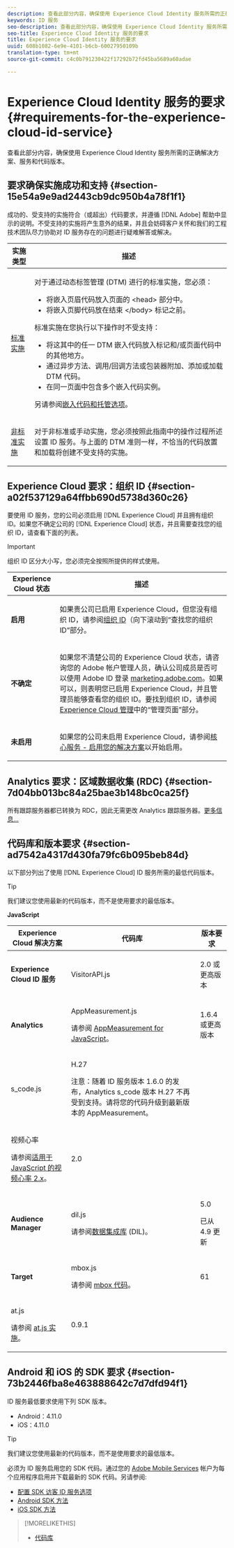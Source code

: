 ```yaml
---
description: 查看此部分内容，确保使用 Experience Cloud Identity 服务所需的正确解决方案、服务和代码版本。
keywords: ID 服务
seo-description: 查看此部分内容，确保使用 Experience Cloud Identity 服务所需的正确解决方案、服务和代码版本。
seo-title: Experience Cloud Identity 服务的要求
title: Experience Cloud Identity 服务的要求
uuid: 608b1082-6e9e-4101-b6cb-60027950109b
translation-type: tm+mt
source-git-commit: c4c0b791230422f17292b72fd45ba5689a60adae

---
```



# Experience Cloud Identity 服务的要求{#requirements-for-the-experience-cloud-id-service}

查看此部分内容，确保使用 Experience Cloud Identity 服务所需的正确解决方案、服务和代码版本。

## 要求确保实施成功和支持 {#section-15e54a9e9ad2443cb9dc950b4a78f1f1}

成功的、受支持的实施符合（或超出）代码要求，并遵循 [!DNL Adobe] 帮助中显示的说明。不受支持的实施将产生意外的结果，并且会妨碍客户关怀和我们的工程技术团队尽力协助对 ID 服务存在的问题进行疑难解答或解决。

<table id="table_2216C44AA66248DCAA13BF64BDF2D88A"> 
 <thead> 
  <tr> 
   <th colname="col1" class="entry"> 实施类型 </th> 
   <th colname="col2" class="entry"> 描述 </th> 
  </tr> 
 </thead>
 <tbody> 
  <tr> 
   <td colname="col1"> <p> <a href="../implementation-guides/standard.md#concept-89cd0199a9634fc48644f2d61e3d2445" format="dita" scope="local"> 标准实施</a> </p> </td> 
   <td colname="col2"> <p>对于通过动态标签管理 (DTM) 进行的标准实施，您必须： </p> 
    <ul id="ul_59CDE179566844B494F3068FF6333809"> 
     <li id="li_CCCB6AFC08EE405F94C42216D3CE50AC"> 将嵌入页眉代码放入页面的 <span class="codeph">&lt;head&gt;</span> 部分中。 </li> 
     <li id="li_13962F2CB1764091A84863BE499675A2">将嵌入页脚代码放在结束 <span class="codeph">&lt;/body&gt;</span> 标记之前。 </li> 
    </ul> <p>标准实施在您执行以下操作时不受支持： </p> 
    <ul id="ul_3B62559317ED4C7AA548C3B8DBA281F7"> 
     <li id="li_1F16C6D412944197BEA56BC24730782C"> 将这其中的任一 DTM 嵌入代码放入标记和/或页面代码中的其他地方。 </li> 
     <li id="li_05615C01F3A947BBBD41046E68377224"> 通过异步方法、调用/回调方法或包装器附加、添加或加载 DTM 代码。 </li> 
     <li id="li_B2137DFF627B473FA876580449026D2B">在同一页面中包含多个嵌入代码实例。 </li> 
    </ul> <p>另请参阅<a href="https://marketing.adobe.com/resources/help/en_US/dtm/?f=deployment.html" format="https" scope="external">嵌入代码和托管选项</a>。 </p> </td> 
  </tr> 
  <tr> 
   <td colname="col1"> <p> <a href="../implementation-guides/implementation-guides.md#section-2c4f2db1f9704315a7cccab6d2e07113" format="dita" scope="local"> 非标准实施 </a> </p> </td> 
   <td colname="col2"> <p>对于非标准或手动实施，您必须按照此指南中的操作过程所述设置 ID 服务。与上面的 DTM 准则一样，不恰当的代码放置和加载将创建不受支持的实施。 </p> </td> 
  </tr> 
 </tbody> 
</table>

## Experience Cloud 要求：组织 ID {#section-a02f537129a64ffbb690d5738d360c26}

要使用 ID 服务，您的公司必须启用 [!DNL Experience Cloud] 并且拥有组织 ID。如果您不确定公司的 [!DNL Experience Cloud] 状态，并且需要查找您的组织 ID，请查看下面的列表。

>[!IMPORTANT]
>
>组织 ID 区分大小写，您必须完全按照所提供的样式使用。

<table id="table_6C74B676EB094C568D2439FDCC9A7830"> 
 <thead> 
  <tr> 
   <th colname="col1" class="entry"> Experience Cloud 状态 </th> 
   <th colname="col2" class="entry"> 描述 </th> 
  </tr> 
 </thead>
 <tbody> 
  <tr> 
   <td colname="col1"> <p> <b>启用</b> </p> </td> 
   <td colname="col2"> <p>如果贵公司已启用 <span class="keyword">Experience Cloud</span>，但您没有组织 ID，请参阅<a href="https://marketing.adobe.com/resources/help/en_US/mcloud/organizations.html" format="https" scope="external">组织 ID</a>（向下滚动到“查找您的组织 ID”<i></i>部分。 </p> </td> 
  </tr> 
  <tr> 
   <td colname="col1"> <p> <b>不确定</b> </p> </td> 
   <td colname="col2"> <p> 如果您不清楚公司的 <span class="keyword">Experience Cloud</span> 状态，请咨询您的 Adobe 帐户管理人员，确认公司成员是否可以使用 Adobe ID 登录 <a href="https://marketing.adobe.com" format="https" scope="external">marketing.adobe.com</a>。如果可以，则表明您已启用 Experience Cloud，并且管理员能够查看您的组织 ID。要找到组织 ID，请参阅 <a href="https://marketing.adobe.com/resources/help/en_US/mcloud/?f=admin_getting_started" format="https" scope="external">Experience Cloud 管理</a>中的“管理页面”部分。 </p> </td> 
  </tr> 
  <tr> 
   <td colname="col1"> <p> <b>未启用</b> </p> </td> 
   <td colname="col2"> <p> 如果您的公司未启用 Experience Cloud，请参阅<a href="https://marketing.adobe.com/resources/help/en_US/mcloud/?f=core_services.html" format="https" scope="external">核心服务 - 启用您的解决方案</a>以开始启用。 </p> </td> 
  </tr> 
 </tbody> 
</table>

## Analytics 要求：区域数据收集 (RDC) {#section-7d04bb013bc84a25bae3b148bc0ca25f}

所有跟踪服务器都已转换为 RDC，因此无需更改 Analytics 跟踪服务器。[更多信息...](https://docs.adobe.com/content/help/en/analytics/admin/data-collection/regional-data-collection/regional-data-collection.html)

## 代码库和版本要求 {#section-ad7542a4317d430fa79fc6b095beb84d}

以下部分列出了使用 [!DNL Experience Cloud] ID 服务所需的最低代码版本。

>[!TIP]
>
>我们建议您使用最新的代码版本，而不是使用要求的最低版本。

**JavaScript**

<table id="table_8E773F76DBCB4797A0C117080CA8707C"> 
 <thead> 
  <tr> 
   <th colname="col1" class="entry"> Experience Cloud 解决方案 </th> 
   <th colname="col3" class="entry"> 代码库 </th> 
   <th colname="col4" class="entry"> 版本要求 </th> 
  </tr> 
 </thead>
 <tbody> 
  <tr> 
   <td colname="col1"> <p> <b><span class="keyword"></span>  Experience Cloud ID 服务</b> </p> </td> 
   <td colname="col3"> <p> <span class="codeph"> VisitorAPI.js</span> </p> </td> 
   <td colname="col4"> <p>2.0 或更高版本 </p> </td> 
  </tr> 
  <tr> 
   <td colname="col1" morerows="2"> <p> <b> <span class="keyword"> Analytics </span> </b> </p> </td> 
   <td colname="col3"> <p> <span class="codeph"> AppMeasurement.js</span> </p> <p>请参阅 <a href="https://marketing.adobe.com/resources/help/en_US/sc/implement/?f=appmeasure_mjs.html" format="https" scope="external">AppMeasurement for JavaScript</a>。 </p> </td> 
   <td colname="col4"> <p>1.6.4 或更高版本 </p> </td> 
  </tr> 
  <tr> 
   <td colname="col3"> <p> <span class="codeph"> s_code.js</span> </p> </td> 
   <td colname="col4"> <p>H.27 </p> <p> <p>注意：<span class="keyword">随着 ID 服务版本 1.6.0 的发布，Analytics</span> s_code 版本 H.27 不再受到支持。请将您的代码升级到最新版本的 AppMeasurement。 </p> </p> </td> 
  </tr> 
  <tr> 
   <td colname="col3"> <p>视频心率 </p> <p>请参阅<a href="https://marketing.adobe.com/resources/help/en_US/sc/appmeasurement/hbvideo/index.html" format="https" scope="external">适用于 JavaScript 的视频心率 2.x</a>。 </p> </td> 
   <td colname="col4"> <p>2.0 </p> </td> 
  </tr> 
  <tr> 
   <td colname="col1"> <p> <b> <span class="keyword"> Audience Manager </span> </b> </p> </td> 
   <td colname="col3"> <p> <span class="codeph"> dil.js</span> </p> <p> 请参阅<a href="https://marketing.adobe.com/resources/help/en_US/aam/?f=c_dil.html" format="https" scope="external">数据集成库</a> (DIL)。 </p> </td> 
   <td colname="col4"> <p>5.0 </p> <p> 
     <draft-comment>
       已从 4.9 更新 
     </draft-comment> </p> </td> 
  </tr> 
  <tr> 
   <td colname="col1" morerows="1"> <p> <b> <span class="keyword"> Target </span> </b> </p> </td> 
   <td colname="col3"> <p> <span class="codeph"> mbox.js</span> </p> <p>请参阅 <a href="https://marketing.adobe.com/resources/help/en_US/target/ov/?f=c_mbox_technical.html" format="https" scope="external">mbox 代码</a>。 </p> </td> 
   <td colname="col4"> <p>61 </p> </td> 
  </tr> 
  <tr> 
   <td colname="col3"> <p> <span class="codeph"> at.js</span> </p> <p>请参阅 <a href="https://marketing.adobe.com/resources/help/en_US/target/ov2/c_target-atjs-implementation.html" format="https" scope="external">at.js 实施</a>。 </p> </td> 
   <td colname="col4"> <p>0.9.1 </p> </td> 
  </tr> 
 </tbody> 
</table>

## Android 和 iOS 的 SDK 要求 {#section-73b2446fba8e463888642c7d7dfd94f1}

ID 服务最低要求使用下列 SDK 版本。

* Android：4.11.0
* iOS：4.11.0

>[!TIP]
>
>我们建议您使用最新的代码版本，而不是使用要求的最低版本。

必须为 ID 服务启用您的 SDK 代码。通过您的 [Adobe Mobile Services](https://mobilemarketing.adobe.com/) 帐户为每个应用程序启用并下载最新的 SDK 代码。另请参阅:

* [配置 SDK 访客 ID 服务选项](https://marketing.adobe.com/resources/help/en_US/mobile/t_config_visitor.html)
* [Android SDK 方法](https://marketing.adobe.com/resources/help/en_US/mobile/android/c_marketing_cloud.html)
* [iOS SDK 方法](https://marketing.adobe.com/resources/help/en_US/mobile/ios/marketing_cloud.html)

>[!MORELIKETHIS]
>
>* [代码库](../library/library.md#concept-ff27497375644a898d47984aefb21c97)

